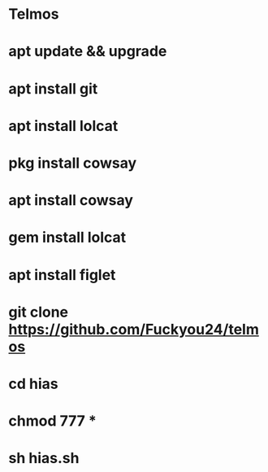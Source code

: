 # Telmos

# apt update && upgrade
# apt install git
# apt install lolcat
# pkg install cowsay
# apt install cowsay
# gem install lolcat
# apt install figlet

# git clone https://github.com/Fuckyou24/telmos
# cd hias
# chmod 777 *
# sh hias.sh
